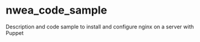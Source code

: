 # nwea_code_sample
Description and code sample to install and configure nginx on a server with Puppet
